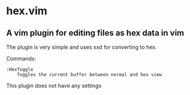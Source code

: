 # hex.vim

## A vim plugin for editing files as hex data in vim

The plugin is very simple and uses xxd for converting to hex.

Commands:
```
:HexToggle
	Toggles the current buffer between normal and hex view
```

This plugin does not have any settings
